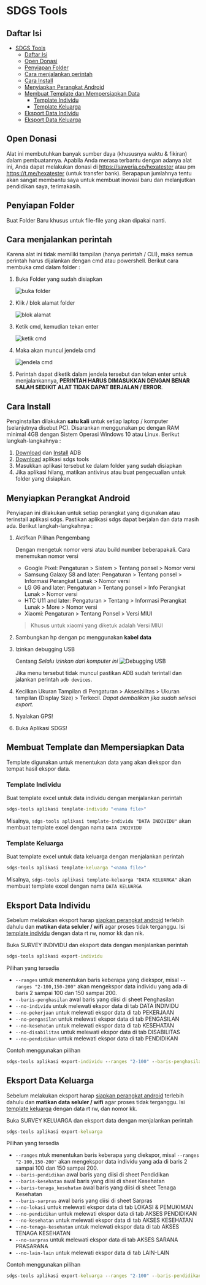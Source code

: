 # SDGS Tools

## Daftar Isi

- [SDGS Tools](#sdgs-tools)
  - [Daftar Isi](#daftar-isi)
  - [Open Donasi](#open-donasi)
  - [Penyiapan Folder](#penyiapan-folder)
  - [Cara menjalankan perintah](#cara-menjalankan-perintah)
  - [Cara Install](#cara-install)
  - [Menyiapkan Perangkat Android](#menyiapkan-perangkat-android)
  - [Membuat Template dan Mempersiapkan Data](#membuat-template-dan-mempersiapkan-data)
    - [Template Individu](#template-individu)
    - [Template Keluarga](#template-keluarga)
  - [Eksport Data Individu](#eksport-data-individu)
  - [Eksport Data Keluarga](#eksport-data-keluarga)

## Open Donasi

Alat ini membutuhkan banyak sumber daya (khususnya waktu & fikiran) dalam pembuatannya. Apabila Anda merasa terbantu dengan adanya alat ini, Anda dapat melakukan donasi di <https://saweria.co/hexatester> atau pm <https://t.me/hexatester> (untuk transfer bank). Berapapun jumlahnya tentu akan sangat membantu saya untuk membuat inovasi baru dan melanjutkan pendidikan saya, terimakasih.

## Penyiapan Folder

Buat Folder Baru khusus untuk file-file yang akan dipakai nanti.

## Cara menjalankan perintah

Karena alat ini tidak memiliki tampilan (hanya perintah / CLI), maka semua perintah harus dijalankan dengan cmd atau powershell. Berikut cara membuka cmd dalam folder :

1. Buka Folder yang sudah disiapkan

   ![buka folder](img/folder.png)

2. Klik / blok alamat folder

   ![blok alamat](img/klik-path.png)

3. Ketik cmd, kemudian tekan enter

   ![ketik cmd](img/ketik-cmd.png)

4. Maka akan muncul jendela cmd

   ![jendela cmd](img/jendela-cmd.jpg)

5. Perintah dapat diketik dalam jendela tersebut dan tekan enter untuk menjalankannya, **PERINTAH HARUS DIMASUKKAN DENGAN BENAR SALAH SEDIKIT ALAT TIDAK DAPAT BERJALAN / ERROR**.

## Cara Install

Penginstallan dilakukan **satu kali** untuk setiap laptop / komputer (selanjutnya disebut PC). Disarankan menggunakan pc dengan RAM minimal 4GB dengan Sistem Operasi Windows 10 atau Linux. Berikut langkah-langkahnya :

1. [Download](https://androiddatahost.com/uq6us "Link Download ADB") dan [Install](https://androidmtk.com/install-minimal-adb-and-fastboot-tool "Cara Install ADB") ADB
2. [Download](https://github.com/hexatester/sdgs-tools/releases/download/v0.7.10/sdgs-tools.exe "Aplikasi SDGS Tools") aplikasi sdgs tools
3. Masukkan aplikasi tersebut ke dalam folder yang sudah disiapkan
4. Jika aplikasi hilang, matikan antivirus atau buat pengecualian untuk folder yang disiapkan.

## Menyiapkan Perangkat Android

Penyiapan ini dilakukan untuk setiap perangkat yang digunakan atau terinstall aplikasi sdgs. Pastikan aplikasi sdgs dapat berjalan dan data masih ada. Berikut langkah-langkahnya :

1. Aktifkan Pilihan Pengembang

   Dengan mengetuk nomor versi atau build number beberapakali. Cara menemukan nomor versi
   - Google Pixel: Pengaturan > Sistem > Tentang ponsel > Nomor versi
   - Samsung Galaxy S8 and later: Pengaturan > Tentang ponsel > Informasi Perangkat Lunak > Nomor versi
   - LG G6 and later: Pengaturan > Tentang ponsel > Info Perangkat Lunak > Nomor versi
   - HTC U11 and later: Pengaturan > Tentang > Informasi Perangkat Lunak > More > Nomor versi
   - Xiaomi: Pengaturan > Tentang Ponsel > Versi MIUI

   > Khusus untuk xiaomi yang diketuk adalah Versi MIUI

2. Sambungkan hp dengan pc menggunakan **kabel data**
3. Izinkan debugging USB

   Centang *Selalu izinkan dari komputer ini*
   ![Debugging USB](img/debugging-usb.png)

   Jika menu tersebut tidak muncul pastikan ADB sudah terintall dan jalankan perintah `adb devices`.

4. Kecilkan Ukuran Tampilan di Pengaturan > Aksesbilitas > Ukuran tampilan (Display Size) > Terkecil. *Dapat dembalikan jika sudah selesai export*.
5. Nyalakan GPS!
6. Buka Aplikasi SDGS!

## Membuat Template dan Mempersiapkan Data

Template digunakan untuk menentukan data yang akan diekspor dan tempat hasil ekspor data.

### Template Individu

Buat template excel untuk data individu dengan menjalankan perintah

```cmd
sdgs-tools aplikasi template-individu "<nama file>"
```

Misalnya, `sdgs-tools aplikasi template-individu "DATA INDIVIDU"` akan membuat template excel dengan nama `DATA INDIVIDU`

### Template Keluarga

Buat template excel untuk data keluarga dengan menjalankan perintah

```cmd
sdgs-tools aplikasi template-keluarga "<nama file>"
```

Misalnya, `sdgs-tools aplikasi template-keluarga "DATA KELUARGA"` akan membuat template excel dengan nama `DATA KELUARGA`

## Eksport Data Individu

Sebelum melakukan eksport harap [siapkan perangkat android](#menyiapkan-perangkat-android) terlebih dahulu dan **matikan data seluler / wifi** agar proses tidak terganggu.
Isi [template individu](#template-individu) dengan data rt rw, nomor kk dan nik.

Buka SURVEY INDIVIDU dan eksport data dengan menjalankan perintah

```cmd
sdgs-tools aplikasi export-individu
```

Pilihan yang tersedia

- `--ranges` untuk menentukan baris keberapa yang diekspor, misal `--ranges "2-100,150-200"` akan mengekspor data individu yang ada di baris 2 sampai 100 dan 150 sampai 200.
- `--baris-penghasilan` awal baris yang diisi di sheet Penghasilan
- `--no-individu` untuk melewati ekspor data di tab DATA INDIVIDU
- `--no-pekerjaan` untuk melewati ekspor data di tab PEKERJAAN
- `--no-pengasilan` untuk melewati ekspor data di tab PENGASILAN
- `--no-kesehatan` untuk melewati ekspor data di tab KESEHATAN
- `--no-disabilitas` untuk melewati ekspor data di tab DISABILITAS
- `--no-pendidikan` untuk melewati ekspor data di tab PENDIDIKAN

Contoh menggunakan pilihan

```cmd
sdgs-tools aplikasi export-individu --ranges "2-100" --baris-penghasilan "10" --no-pengasilan
```

## Eksport Data Keluarga

Sebelum melakukan eksport harap [siapkan perangkat android](#menyiapkan-perangkat-android) terlebih dahulu dan **matikan data seluler / wifi** agar proses tidak terganggu.
Isi [template keluarga](#template-keluarga) dengan data rt rw, dan nomor kk.

Buka SURVEY KELUARGA dan eksport data dengan menjalankan perintah

```cmd
sdgs-tools aplikasi export-keluarga
```

Pilihan yang tersedia

- `--ranges` ntuk menentukan baris keberapa yang diekspor, misal `--ranges "2-100,150-200"` akan mengekspor data individu yang ada di baris 2 sampai 100 dan 150 sampai 200.
- `--baris-pendidikan` awal baris yang diisi di sheet Pendidikan
- `--baris-kesehatan` awal baris yang diisi di sheet Kesehatan
- `--baris-tenaga_kesehatan` awal baris yang diisi di sheet Tenaga Kesehatan
- `--baris-sarpras` awal baris yang diisi di sheet Sarpras
- `--no-lokasi` untuk melewati ekspor data di tab LOKASI & PEMUKIMAN
- `--no-pendidikan` untuk melewati ekspor data di tab AKSES PENDIDIKAN
- `--no-kesehatan` untuk melewati ekspor data di tab AKSES KESEHATAN
- `--no-tenaga-kesehatan` untuk melewati ekspor data di tab AKSES TENAGA KESEHATAN
- `--no-sarpras` untuk melewati ekspor data di tab AKSES SARANA PRASARANA
- `--no-lain-lain` untuk melewati ekspor data di tab LAIN-LAIN

Contoh menggunakan pilihan

```cmd
sdgs-tools aplikasi export-keluarga --ranges "2-100" --baris-pendidikan "10" --no-kesehatan
```
